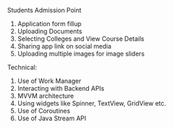 Students Admission Point

1. Application form fillup
2. Uploading Documents
3. Selecting Colleges and View Course Details
4. Sharing app link on social media
5. Uploading multiple images for image sliders
   

Technical: 
1. Use of Work Manager
2. Interacting with Backend APIs
3. MVVM architecture
4. Using widgets like Spinner, TextView, GridView etc.
5. Use of Coroutines
6. Use of Java Stream API
